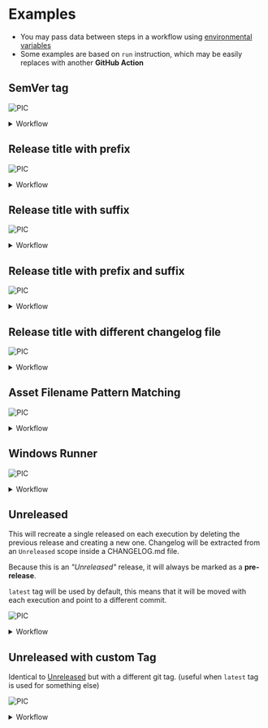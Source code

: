# Examples

- You may pass data between steps in a workflow using [environmental variables](https://help.github.com/en/actions/automating-your-workflow-with-github-actions/development-tools-for-github-actions#set-an-environment-variable-set-env)
- Some examples are based on `run` instruction, which may be easily replaces with another **GitHub Action**

## SemVer tag

![PIC](images/release.png)

<details><summary>Workflow</summary>

```yaml
name: release

on:
  push:
    tags:
      - "*"

jobs:
  build:
    runs-on: ubuntu-latest
    steps:
      - name: Checkout
        uses: actions/checkout@v2

      - name: Release
        uses: docker://antonyurchenko/git-release:latest
        env:
          GITHUB_TOKEN: ${{ secrets.GITHUB_TOKEN }}
        with:
          args: |
            darwin-amd64.zip
            linux-amd64.zip
            windows-amd64.zip
```

</details>

## Release title with prefix

![PIC](images/example-prefix.png)

<details><summary>Workflow</summary>

```yaml
name: release

on:
  push:
    tags:
      - "*"

jobs:
  release:
    runs-on: ubuntu-latest
    steps:
      - name: Checkout
        uses: actions/checkout@v2

      - name: Release
        uses: docker://antonyurchenko/git-release:latest
        env:
          GITHUB_TOKEN: ${{ secrets.GITHUB_TOKEN }}
          RELEASE_NAME_PREFIX: "Release: "
        with:
          args: |
            darwin-amd64.zip
            linux-amd64.zip
            windows-amd64.zip
```

</details>

## Release title with suffix

![PIC](images/example-suffix.png)

<details><summary>Workflow</summary>

```yaml
name: release

on:
  push:
    tags:
      - "*"

jobs:
  release:
    runs-on: ubuntu-latest
    steps:
      - name: Checkout
        uses: actions/checkout@v2

      - name: Release
        uses: docker://antonyurchenko/git-release:latest
        env:
          GITHUB_TOKEN: ${{ secrets.GITHUB_TOKEN }}
          PRE_RELEASE: "true"
          RELEASE_NAME_SUFFIX: " (nightly build)"
        with:
          args: |
            darwin-amd64.zip
            linux-amd64.zip
            windows-amd64.zip
```

</details>

## Release title with prefix and suffix

![PIC](images/example-prefix-suffix.png)

<details><summary>Workflow</summary>

Can be set as global environmental variables or provided directly to the action

```yaml
name: release

on:
  push:
    tags:
      - "*"

jobs:
  release:
    runs-on: ubuntu-latest
    steps:
      - name: Checkout
        uses: actions/checkout@v2

      - run: |
          export PREFIX="Release: "
          export SUFFIX=" (Codename: 'Ragnarok')"
          echo "::set-env name=RELEASE_NAME_PREFIX::$PREFIX"
          echo "::set-env name=RELEASE_NAME_SUFFIX::$SUFFIX"

      - name: Release
        uses: docker://antonyurchenko/git-release:latest
        env:
          GITHUB_TOKEN: ${{ secrets.GITHUB_TOKEN }}
        with:
          args: |
            darwin-amd64.zip
            linux-amd64.zip
            windows-amd64.zip
```

</details>

## Release title with different changelog file

![PIC](images/example-name.png)

<details><summary>Workflow</summary>

Can be set as global environmental variable or provided directly to the action

```yaml
name: release

on:
  push:
    tags:
      - "*"

jobs:
  release:
    runs-on: ubuntu-latest
    steps:
      - name: Checkout
        uses: actions/checkout@v2

      - run: |
          export TEXT="Release X"
          echo "::set-env name=RELEASE_NAME::$TEXT"

      - name: Release
        uses: docker://antonyurchenko/git-release:latest
        env:
          GITHUB_TOKEN: ${{ secrets.GITHUB_TOKEN }}
          CHANGELOG_FILE: "CHANGES.md"
          ALLOW_EMPTY_CHANGELOG: "true"
        with:
          args: |
            darwin-amd64.zip
            linux-amd64.zip
            windows-amd64.zip
```

</details>

## Asset Filename Pattern Matching

![PIC](images/release.png)

<details><summary>Workflow</summary>

```yaml
name: release

on:
  push:
    tags:
      - "*"

jobs:
  release:
    runs-on: ubuntu-latest
    steps:
      - name: Checkout
        uses: actions/checkout@v2

      - name: Release
        uses: docker://antonyurchenko/git-release:latest
        env:
          GITHUB_TOKEN: ${{ secrets.GITHUB_TOKEN }}
        with:
          args: build/*.zip
```

</details>

## Windows Runner

![PIC](images/release.png)

<details><summary>Workflow</summary>

```yaml
name: release

on:
  push:
    tags:
      - "*"

jobs:
  release:
    runs-on: windows-latest
    steps:
      - name: Checkout
        uses: actions/checkout@v2

      - name: Release
        uses: anton-yurchenko/git-release@master
        env:
          GITHUB_TOKEN: ${{ secrets.GITHUB_TOKEN }}
        with:
          args: |
            darwin-amd64.zip
            linux-amd64.zip
            windows-amd64.zip
```

</details>

## Unreleased

This will recreate a single released on each execution by deleting the previous release and creating a new one.
Changelog will be extracted from an `Unreleased` scope inside a CHANGELOG.md file.

Because this is an *"Unreleased"* release, it will always be marked as a **pre-release**.

`latest` tag will be used by default, this means that it will be moved with each execution and point to a different commit.

![PIC](images/unreleased.gif)

<details><summary>Workflow</summary>

```yaml
name: release

on:
  push:
    branches:
      - master

jobs:
  release:
    runs-on: ubuntu-latest
    steps:
      - name: Checkout
        uses: actions/checkout@v2

      - name: Release
        uses: docker://antonyurchenko/git-release:latest
        env:
          GITHUB_TOKEN: ${{ secrets.GITHUB_TOKEN }}
          UNRELEASED: "update"
        with:
          args: linux-amd64
```

</details>

## Unreleased with custom Tag

Identical to [Unreleased](#unreleased) but with a different git tag. (useful when `latest` tag is used for something else)

![PIC](images/unreleased-tag.png)

<details><summary>Workflow</summary>

```yaml
name: release

on:
  push:
    branches:
      - master

jobs:
  release:
    runs-on: ubuntu-latest
    steps:
      - name: Checkout
        uses: actions/checkout@v2

      - name: Release
        uses: docker://antonyurchenko/git-release:latest
        env:
          GITHUB_TOKEN: ${{ secrets.GITHUB_TOKEN }}
          UNRELEASED: "update"
          UNRELEASED_TAG: future
        with:
          args: linux-amd64
```

</details>
